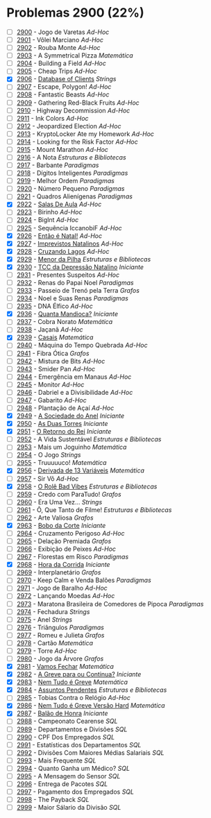 # Problemas 2900 (22%)

- [ ]  [2900](https://www.beecrowd.com.br/repository/UOJ_2900.html) - Jogo de Varetas *Ad-Hoc*
- [ ]  [2901](https://www.beecrowd.com.br/repository/UOJ_2901.html) - Vôlei Marciano *Ad-Hoc*
- [ ]  [2902](https://www.beecrowd.com.br/repository/UOJ_2902.html) - Rouba Monte *Ad-Hoc*
- [ ]  [2903](https://www.beecrowd.com.br/repository/UOJ_2903.html) - A Symmetrical Pizza *Matemática*
- [ ]  [2904](https://www.beecrowd.com.br/repository/UOJ_2904.html) - Building a Field *Ad-Hoc*
- [ ]  [2905](https://www.beecrowd.com.br/repository/UOJ_2905.html) - Cheap Trips *Ad-Hoc*
- [x]  [2906](https://www.beecrowd.com.br/repository/UOJ_2906.html) - [Database of Clients](https://github.com/potigol/beecrowd/blob/master/src/2900/2906.poti) *Strings*
- [ ]  [2907](https://www.beecrowd.com.br/repository/UOJ_2907.html) - Escape, Polygon! *Ad-Hoc*
- [ ]  [2908](https://www.beecrowd.com.br/repository/UOJ_2908.html) - Fantastic Beasts *Ad-Hoc*
- [ ]  [2909](https://www.beecrowd.com.br/repository/UOJ_2909.html) - Gathering Red-Black Fruits *Ad-Hoc*
- [ ]  [2910](https://www.beecrowd.com.br/repository/UOJ_2910.html) - Highway Decommission *Ad-Hoc*
- [ ]  [2911](https://www.beecrowd.com.br/repository/UOJ_2911.html) - Ink Colors *Ad-Hoc*
- [ ]  [2912](https://www.beecrowd.com.br/repository/UOJ_2912.html) - Jeopardized Election *Ad-Hoc*
- [ ]  [2913](https://www.beecrowd.com.br/repository/UOJ_2913.html) - KryptoLocker Ate my Homework *Ad-Hoc*
- [ ]  [2914](https://www.beecrowd.com.br/repository/UOJ_2914.html) - Looking for the Risk Factor *Ad-Hoc*
- [ ]  [2915](https://www.beecrowd.com.br/repository/UOJ_2915.html) - Mount Marathon *Ad-Hoc*
- [ ]  [2916](https://www.beecrowd.com.br/repository/UOJ_2916.html) - A Nota *Estruturas e Bibliotecas*
- [ ]  [2917](https://www.beecrowd.com.br/repository/UOJ_2917.html) - Barbante *Paradigmas*
- [ ]  [2918](https://www.beecrowd.com.br/repository/UOJ_2918.html) - Dígitos Inteligentes *Paradigmas*
- [ ]  [2919](https://www.beecrowd.com.br/repository/UOJ_2919.html) - Melhor Ordem *Paradigmas*
- [ ]  [2920](https://www.beecrowd.com.br/repository/UOJ_2920.html) - Número Pequeno *Paradigmas*
- [ ]  [2921](https://www.beecrowd.com.br/repository/UOJ_2921.html) - Quadros Alienígenas *Paradigmas*
- [x]  [2922](https://www.beecrowd.com.br/repository/UOJ_2922.html) - [Salas De Aula](https://github.com/potigol/beecrowd/blob/master/src/2900/2922.poti) *Ad-Hoc*
- [ ]  [2923](https://www.beecrowd.com.br/repository/UOJ_2923.html) - Birinho *Ad-Hoc*
- [ ]  [2924](https://www.beecrowd.com.br/repository/UOJ_2924.html) - BigInt *Ad-Hoc*
- [ ]  [2925](https://www.beecrowd.com.br/repository/UOJ_2925.html) - Sequência IccanobiF *Ad-Hoc*
- [x]  [2926](https://www.beecrowd.com.br/repository/UOJ_2926.html) - [Então é Natal!](https://github.com/potigol/beecrowd/blob/master/src/2900/2926.poti) *Ad-Hoc*
- [x]  [2927](https://www.beecrowd.com.br/repository/UOJ_2927.html) - [Imprevistos Natalinos](https://github.com/potigol/beecrowd/blob/master/src/2900/2927.poti) *Ad-Hoc*
- [x]  [2928](https://www.beecrowd.com.br/repository/UOJ_2928.html) - [Cruzando Lagos](https://github.com/potigol/beecrowd/blob/master/src/2900/2928.poti) *Ad-Hoc*
- [x]  [2929](https://www.beecrowd.com.br/repository/UOJ_2929.html) - [Menor da Pilha](https://github.com/potigol/beecrowd/blob/master/src/2900/2929.poti) *Estruturas e Bibliotecas*
- [x]  [2930](https://www.beecrowd.com.br/repository/UOJ_2930.html) - [TCC da Depressão Natalino](https://github.com/potigol/beecrowd/blob/master/src/2900/2930.poti) *Iniciante*
- [ ]  [2931](https://www.beecrowd.com.br/repository/UOJ_2931.html) - Presentes Suspeitos *Ad-Hoc*
- [ ]  [2932](https://www.beecrowd.com.br/repository/UOJ_2932.html) - Renas do Papai Noel *Paradigmas*
- [ ]  [2933](https://www.beecrowd.com.br/repository/UOJ_2933.html) - Passeio de Trenó pela Terra *Grafos*
- [ ]  [2934](https://www.beecrowd.com.br/repository/UOJ_2934.html) - Noel e Suas Renas *Paradigmas*
- [ ]  [2935](https://www.beecrowd.com.br/repository/UOJ_2935.html) - DNA Élfico *Ad-Hoc*
- [x]  [2936](https://www.beecrowd.com.br/repository/UOJ_2936.html) - [Quanta Mandioca?](https://github.com/potigol/beecrowd/blob/master/src/2900/2936.poti) *Iniciante*
- [ ]  [2937](https://www.beecrowd.com.br/repository/UOJ_2937.html) - Cobra Norato *Matemática*
- [ ]  [2938](https://www.beecrowd.com.br/repository/UOJ_2938.html) - Jaçanã *Ad-Hoc*
- [x]  [2939](https://www.beecrowd.com.br/repository/UOJ_2939.html) - [Casais](https://github.com/potigol/beecrowd/blob/master/src/2900/2939.poti) *Matemática*
- [ ]  [2940](https://www.beecrowd.com.br/repository/UOJ_2940.html) - Máquina do Tempo Quebrada *Ad-Hoc*
- [ ]  [2941](https://www.beecrowd.com.br/repository/UOJ_2941.html) - Fibra Ótica *Grafos*
- [ ]  [2942](https://www.beecrowd.com.br/repository/UOJ_2942.html) - Mistura de Bits *Ad-Hoc*
- [ ]  [2943](https://www.beecrowd.com.br/repository/UOJ_2943.html) - Smider Pan *Ad-Hoc*
- [ ]  [2944](https://www.beecrowd.com.br/repository/UOJ_2944.html) - Emergência em Manaus *Ad-Hoc*
- [ ]  [2945](https://www.beecrowd.com.br/repository/UOJ_2945.html) - Monitor *Ad-Hoc*
- [ ]  [2946](https://www.beecrowd.com.br/repository/UOJ_2946.html) - Dabriel e a Divisibilidade *Ad-Hoc*
- [ ]  [2947](https://www.beecrowd.com.br/repository/UOJ_2947.html) - Gabarito *Ad-Hoc*
- [ ]  [2948](https://www.beecrowd.com.br/repository/UOJ_2948.html) - Plantação de Açaí *Ad-Hoc*
- [x]  [2949](https://www.beecrowd.com.br/repository/UOJ_2949.html) - [A Sociedade do Anel](https://github.com/potigol/beecrowd/blob/master/src/2900/2949.poti) *Iniciante*
- [x]  [2950](https://www.beecrowd.com.br/repository/UOJ_2950.html) - [As Duas Torres](https://github.com/potigol/beecrowd/blob/master/src/2900/2950.poti) *Iniciante*
- [x]  [2951](https://www.beecrowd.com.br/repository/UOJ_2951.html) - [O Retorno do Rei](https://github.com/potigol/beecrowd/blob/master/src/2900/2951.poti) *Iniciante*
- [ ]  [2952](https://www.beecrowd.com.br/repository/UOJ_2952.html) - A Vida Sustentável *Estruturas e Bibliotecas*
- [ ]  [2953](https://www.beecrowd.com.br/repository/UOJ_2953.html) - Mais um Joguinho *Matemática*
- [ ]  [2954](https://www.beecrowd.com.br/repository/UOJ_2954.html) - O Jogo *Strings*
- [ ]  [2955](https://www.beecrowd.com.br/repository/UOJ_2955.html) - Truuuuuco! *Matemática*
- [x]  [2956](https://www.beecrowd.com.br/repository/UOJ_2956.html) - [Derivada de 13 Variáveis](https://github.com/potigol/beecrowd/blob/master/src/2900/2956.poti) *Matemática*
- [ ]  [2957](https://www.beecrowd.com.br/repository/UOJ_2957.html) - Sir Vô *Ad-Hoc*
- [x]  [2958](https://www.beecrowd.com.br/repository/UOJ_2958.html) - [O Rolê Bad Vibes](https://github.com/potigol/beecrowd/blob/master/src/2900/2958.poti) *Estruturas e Bibliotecas*
- [ ]  [2959](https://www.beecrowd.com.br/repository/UOJ_2959.html) - Credo com ParaTudo! *Grafos*
- [ ]  [2960](https://www.beecrowd.com.br/repository/UOJ_2960.html) - Era Uma Vez… *Strings*
- [ ]  [2961](https://www.beecrowd.com.br/repository/UOJ_2961.html) - Ô, Que Tanto de Filme! *Estruturas e Bibliotecas*
- [ ]  [2962](https://www.beecrowd.com.br/repository/UOJ_2962.html) - Arte Valiosa *Grafos*
- [x]  [2963](https://www.beecrowd.com.br/repository/UOJ_2963.html) - [Bobo da Corte](https://github.com/potigol/beecrowd/blob/master/src/2900/2963.poti) *Iniciante*
- [ ]  [2964](https://www.beecrowd.com.br/repository/UOJ_2964.html) - Cruzamento Perigoso *Ad-Hoc*
- [ ]  [2965](https://www.beecrowd.com.br/repository/UOJ_2965.html) - Delação Premiada *Grafos*
- [ ]  [2966](https://www.beecrowd.com.br/repository/UOJ_2966.html) - Exibição de Peixes *Ad-Hoc*
- [ ]  [2967](https://www.beecrowd.com.br/repository/UOJ_2967.html) - Florestas em Risco *Paradigmas*
- [x]  [2968](https://www.beecrowd.com.br/repository/UOJ_2968.html) - [Hora da Corrida](https://github.com/potigol/beecrowd/blob/master/src/2900/2968.poti) *Iniciante*
- [ ]  [2969](https://www.beecrowd.com.br/repository/UOJ_2969.html) - Interplanetário *Grafos*
- [ ]  [2970](https://www.beecrowd.com.br/repository/UOJ_2970.html) - Keep Calm e Venda Balões *Paradigmas*
- [ ]  [2971](https://www.beecrowd.com.br/repository/UOJ_2971.html) - Jogo de Baralho *Ad-Hoc*
- [ ]  [2972](https://www.beecrowd.com.br/repository/UOJ_2972.html) - Lançando Moedas *Ad-Hoc*
- [ ]  [2973](https://www.beecrowd.com.br/repository/UOJ_2973.html) - Maratona Brasileira de Comedores de Pipoca *Paradigmas*
- [ ]  [2974](https://www.beecrowd.com.br/repository/UOJ_2974.html) - Fechadura *Strings*
- [ ]  [2975](https://www.beecrowd.com.br/repository/UOJ_2975.html) - Anel *Strings*
- [ ]  [2976](https://www.beecrowd.com.br/repository/UOJ_2976.html) - Triângulos *Paradigmas*
- [ ]  [2977](https://www.beecrowd.com.br/repository/UOJ_2977.html) - Romeu e Julieta *Grafos*
- [ ]  [2978](https://www.beecrowd.com.br/repository/UOJ_2978.html) - Cartão *Matemática*
- [ ]  [2979](https://www.beecrowd.com.br/repository/UOJ_2979.html) - Torre *Ad-Hoc*
- [ ]  [2980](https://www.beecrowd.com.br/repository/UOJ_2980.html) - Jogo da Árvore *Grafos*
- [x]  [2981](https://www.beecrowd.com.br/repository/UOJ_2981.html) - [Vamos Fechar](https://github.com/potigol/beecrowd/blob/master/src/2900/2981.poti) *Matemática*
- [x]  [2982](https://www.beecrowd.com.br/repository/UOJ_2982.html) - [A Greve para ou Continua?](https://github.com/potigol/beecrowd/blob/master/src/2900/2982.poti) *Iniciante*
- [x]  [2983](https://www.beecrowd.com.br/repository/UOJ_2983.html) - [Nem Tudo é Greve](https://github.com/potigol/beecrowd/blob/master/src/2900/2983.poti) *Matemática*
- [x]  [2984](https://www.beecrowd.com.br/repository/UOJ_2984.html) - [Assuntos Pendentes](https://github.com/potigol/beecrowd/blob/master/src/2900/2984.poti) *Estruturas e Bibliotecas*
- [ ]  [2985](https://www.beecrowd.com.br/repository/UOJ_2985.html) - Tobias Contra o Relógio *Ad-Hoc*
- [x]  [2986](https://www.beecrowd.com.br/repository/UOJ_2986.html) - [Nem Tudo é Greve Versão Hard](https://github.com/potigol/beecrowd/blob/master/src/2900/2986.poti) *Matemática*
- [x]  [2987](https://www.beecrowd.com.br/repository/UOJ_2987.html) - [Balão de Honra](https://github.com/potigol/beecrowd/blob/master/src/2900/2987.poti) *Iniciante*
- [ ]  [2988](https://www.beecrowd.com.br/repository/UOJ_2988.html) - Campeonato Cearense *SQL*
- [ ]  [2989](https://www.beecrowd.com.br/repository/UOJ_2989.html) - Departamentos e Divisões *SQL*
- [ ]  [2990](https://www.beecrowd.com.br/repository/UOJ_2990.html) - CPF Dos Empregados *SQL*
- [ ]  [2991](https://www.beecrowd.com.br/repository/UOJ_2991.html) - Estatísticas dos Departamentos *SQL*
- [ ]  [2992](https://www.beecrowd.com.br/repository/UOJ_2992.html) - Divisões Com Maiores Médias Salariais *SQL*
- [ ]  [2993](https://www.beecrowd.com.br/repository/UOJ_2993.html) - Mais Frequente *SQL*
- [ ]  [2994](https://www.beecrowd.com.br/repository/UOJ_2994.html) - Quanto Ganha um Médico? *SQL*
- [ ]  [2995](https://www.beecrowd.com.br/repository/UOJ_2995.html) - A Mensagem do Sensor *SQL*
- [ ]  [2996](https://www.beecrowd.com.br/repository/UOJ_2996.html) - Entrega de Pacotes *SQL*
- [ ]  [2997](https://www.beecrowd.com.br/repository/UOJ_2997.html) - Pagamento dos Empregados *SQL*
- [ ]  [2998](https://www.beecrowd.com.br/repository/UOJ_2998.html) - The Payback *SQL*
- [ ]  [2999](https://www.beecrowd.com.br/repository/UOJ_2999.html) - Maior Sálario da Divisão *SQL*
